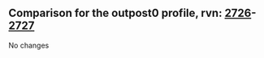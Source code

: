 ## Comparison for the outpost0 profile, rvn: [2726](https://github.com/PRO100KatYT/FortniteProfileRevisions/tree/main/profiles/outpost0/2726%20outpost0.json)-[2727](https://github.com/PRO100KatYT/FortniteProfileRevisions/tree/main/profiles/outpost0/2727%20outpost0.json)

No changes
